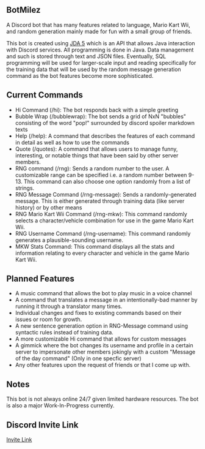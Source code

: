 ## BotMilez
A Discord bot that has many features related to language, Mario Kart Wii, and random generation mainly made for fun with a small group of friends.

This bot is created using [JDA 5](https://github.com/discord-jda/JDA) which is an API that allows Java interaction with Discord services. All programming is done in Java. Data management and such is stored through text and JSON files.
Eventually, SQL programming will be used for larger-scale input and reading specifically for the training data that will be used by the random message generation command as the bot features become more sophisticated.

## Current Commands
* Hi Command (/hi): The bot responds back with a simple greeting
* Bubble Wrap (/bubblewrap): The bot sends a grid of NxN "bubbles" consisting of the word "pop!" surrounded by discord spoiler markdown texts
* Help (/help): A command that describes the features of each command in detail as well as how to use the commands
* Quote (/quotes): A command that allows users to manage funny, interesting, or notable things that have been said by other server members.
* RNG command (/rng): Sends a random number to the user. A customizable range can be specified i.e. a random number between 9-13. This command can also choose one option randomly from a list of strings.
* RNG Message Command (/rng-message): Sends a randomly-generated message. This is either generated through training data (like server history) or by other means
* RNG Mario Kart Wii Command (/rng-mkw): This command randomly selects a character/vehicle combination for use in the game Mario Kart Wii.
* RNG Username Command (/rng-username): This command randomly generates a plausible-sounding username.
* MKW Stats Command: This command displays all the stats and information relating to every character and vehicle in the game Mario Kart Wii.

## Planned Features
* A music command that allows the bot to play music in a voice channel
* A command that translates a message in an intentionally-bad manner by running it through a translator many times.
* Individual changes and fixes to existing commands based on their issues or room for growth.
* A new sentence generation option in RNG-Message command using syntactic rules instead of training data.
* A more customizable Hi command that allows for custom messages
* A gimmick where the bot changes its username and profile in a certain server to impersonate other members jokingly with a custom "Message of the day command" (Only in one specfic server)
* Any other features upon the request of friends or that I come up with.

## Notes
This bot is not always online 24/7 given limited hardware resources. The bot is also a major Work-In-Progress currently.

## Discord Invite Link
[Invite Link](https://discord.com/api/oauth2/authorize?client_id=1104079527770063000&permissions=277062199872&scope=bot%20applications.commands)
